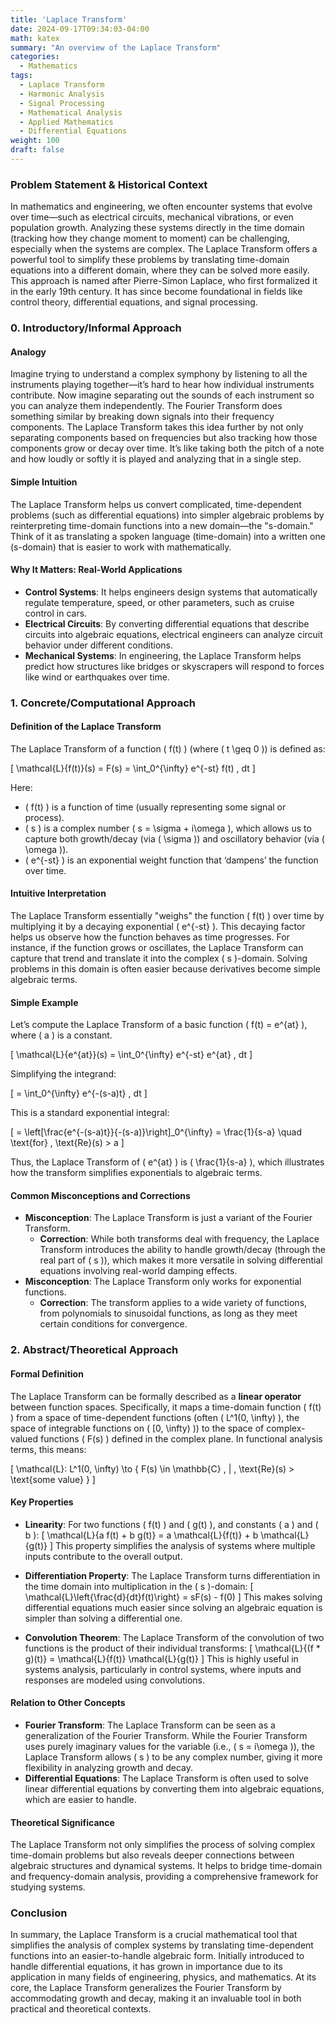 ```yaml
---
title: 'Laplace Transform'
date: 2024-09-17T09:34:03-04:00
math: katex
summary: "An overview of the Laplace Transform"
categories:
  - Mathematics
tags:
  - Laplace Transform
  - Harmonic Analysis
  - Signal Processing
  - Mathematical Analysis
  - Applied Mathematics
  - Differential Equations
weight: 100
draft: false
---
```


### Problem Statement & Historical Context

In mathematics and engineering, we often encounter systems that evolve over time—such as electrical circuits, mechanical vibrations, or even population growth. Analyzing these systems directly in the time domain (tracking how they change moment to moment) can be challenging, especially when the systems are complex. The Laplace Transform offers a powerful tool to simplify these problems by translating time-domain equations into a different domain, where they can be solved more easily. This approach is named after Pierre-Simon Laplace, who first formalized it in the early 19th century. It has since become foundational in fields like control theory, differential equations, and signal processing.

### 0. Introductory/Informal Approach

#### Analogy
Imagine trying to understand a complex symphony by listening to all the instruments playing together—it’s hard to hear how individual instruments contribute. Now imagine separating out the sounds of each instrument so you can analyze them independently. The Fourier Transform does something similar by breaking down signals into their frequency components. The Laplace Transform takes this idea further by not only separating components based on frequencies but also tracking how those components grow or decay over time. It’s like taking both the pitch of a note and how loudly or softly it is played and analyzing that in a single step.

#### Simple Intuition
The Laplace Transform helps us convert complicated, time-dependent problems (such as differential equations) into simpler algebraic problems by reinterpreting time-domain functions into a new domain—the "s-domain." Think of it as translating a spoken language (time-domain) into a written one (s-domain) that is easier to work with mathematically.

#### Why It Matters: Real-World Applications
- **Control Systems**: It helps engineers design systems that automatically regulate temperature, speed, or other parameters, such as cruise control in cars.
- **Electrical Circuits**: By converting differential equations that describe circuits into algebraic equations, electrical engineers can analyze circuit behavior under different conditions.
- **Mechanical Systems**: In engineering, the Laplace Transform helps predict how structures like bridges or skyscrapers will respond to forces like wind or earthquakes over time.

### 1. Concrete/Computational Approach

#### Definition of the Laplace Transform
The Laplace Transform of a function \( f(t) \) (where \( t \geq 0 \)) is defined as:

\[
\mathcal{L}\{f(t)\}(s) = F(s) = \int_0^{\infty} e^{-st} f(t) \, dt
\]

Here:
- \( f(t) \) is a function of time (usually representing some signal or process).
- \( s \) is a complex number \( s = \sigma + i\omega \), which allows us to capture both growth/decay (via \( \sigma \)) and oscillatory behavior (via \( \omega \)).
- \( e^{-st} \) is an exponential weight function that ‘dampens’ the function over time.

#### Intuitive Interpretation
The Laplace Transform essentially "weighs" the function \( f(t) \) over time by multiplying it by a decaying exponential \( e^{-st} \). This decaying factor helps us observe how the function behaves as time progresses. For instance, if the function grows or oscillates, the Laplace Transform can capture that trend and translate it into the complex \( s \)-domain. Solving problems in this domain is often easier because derivatives become simple algebraic terms.

#### Simple Example
Let’s compute the Laplace Transform of a basic function \( f(t) = e^{at} \), where \( a \) is a constant.

\[
\mathcal{L}\{e^{at}\}(s) = \int_0^{\infty} e^{-st} e^{at} \, dt
\]

Simplifying the integrand:

\[
= \int_0^{\infty} e^{-(s-a)t} \, dt
\]

This is a standard exponential integral:

\[
= \left[\frac{e^{-(s-a)t}}{-(s-a)}\right]_0^{\infty} = \frac{1}{s-a} \quad \text{for} \, \text{Re}(s) > a
\]

Thus, the Laplace Transform of \( e^{at} \) is \( \frac{1}{s-a} \), which illustrates how the transform simplifies exponentials to algebraic terms.

#### Common Misconceptions and Corrections
- **Misconception**: The Laplace Transform is just a variant of the Fourier Transform.
  - **Correction**: While both transforms deal with frequency, the Laplace Transform introduces the ability to handle growth/decay (through the real part of \( s \)), which makes it more versatile in solving differential equations involving real-world damping effects.
- **Misconception**: The Laplace Transform only works for exponential functions.
  - **Correction**: The transform applies to a wide variety of functions, from polynomials to sinusoidal functions, as long as they meet certain conditions for convergence.

### 2. Abstract/Theoretical Approach

#### Formal Definition
The Laplace Transform can be formally described as a **linear operator** between function spaces. Specifically, it maps a time-domain function \( f(t) \) from a space of time-dependent functions (often \( L^1(0, \infty) \), the space of integrable functions on \( [0, \infty) \)) to the space of complex-valued functions \( F(s) \) defined in the complex plane. In functional analysis terms, this means:

\[
\mathcal{L}: L^1(0, \infty) \to \{ F(s) \in \mathbb{C} \, | \, \text{Re}(s) > \text{some value} \}
\]

#### Key Properties
- **Linearity**: For two functions \( f(t) \) and \( g(t) \), and constants \( a \) and \( b \):
  \[
  \mathcal{L}\{a f(t) + b g(t)\} = a \mathcal{L}\{f(t)\} + b \mathcal{L}\{g(t)\}
  \]
  This property simplifies the analysis of systems where multiple inputs contribute to the overall output.

- **Differentiation Property**: The Laplace Transform turns differentiation in the time domain into multiplication in the \( s \)-domain:
  \[
  \mathcal{L}\left\{\frac{d}{dt}f(t)\right\} = sF(s) - f(0)
  \]
  This makes solving differential equations much easier since solving an algebraic equation is simpler than solving a differential one.

- **Convolution Theorem**: The Laplace Transform of the convolution of two functions is the product of their individual transforms:
  \[
  \mathcal{L}\{(f * g)(t)\} = \mathcal{L}\{f(t)\} \mathcal{L}\{g(t)\}
  \]
  This is highly useful in systems analysis, particularly in control systems, where inputs and responses are modeled using convolutions.

#### Relation to Other Concepts
- **Fourier Transform**: The Laplace Transform can be seen as a generalization of the Fourier Transform. While the Fourier Transform uses purely imaginary values for the variable (i.e., \( s = i\omega \)), the Laplace Transform allows \( s \) to be any complex number, giving it more flexibility in analyzing growth and decay.
- **Differential Equations**: The Laplace Transform is often used to solve linear differential equations by converting them into algebraic equations, which are easier to handle.

#### Theoretical Significance
The Laplace Transform not only simplifies the process of solving complex time-domain problems but also reveals deeper connections between algebraic structures and dynamical systems. It helps to bridge time-domain and frequency-domain analysis, providing a comprehensive framework for studying systems.

### Conclusion

In summary, the Laplace Transform is a crucial mathematical tool that simplifies the analysis of complex systems by translating time-dependent functions into an easier-to-handle algebraic form. Initially introduced to handle differential equations, it has grown in importance due to its application in many fields of engineering, physics, and mathematics. At its core, the Laplace Transform generalizes the Fourier Transform by accommodating growth and decay, making it an invaluable tool in both practical and theoretical contexts.